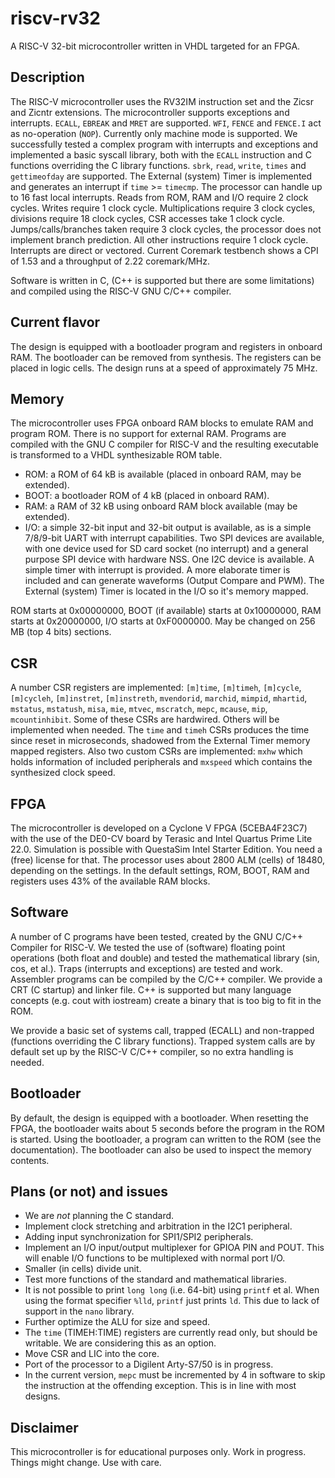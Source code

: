 # riscv-rv32

A RISC-V 32-bit microcontroller written in VHDL targeted
for an FPGA.

## Description

The RISC-V microcontroller uses the RV32IM instruction set
and the Zicsr and Zicntr extensions. The microcontroller
supports exceptions and interrupts. `ECALL`, `EBREAK`
and `MRET` are supported. `WFI`, `FENCE` and `FENCE.I`
act as no-operation
(`NOP`). Currently only machine mode is supported. We
successfully tested a complex program with interrupts
and exceptions and implemented a basic syscall library,
both with the `ECALL` instruction and C functions overriding
the C library functions. `sbrk`, `read`, `write`, `times` and
`gettimeofday` are supported. The External (system) Timer
is implemented and generates an interrupt if `time` >=
`timecmp`. The processor can handle up to 16 fast local
interrupts. Reads from ROM, RAM and I/O require 2 clock
cycles. Writes require 1 clock cycle. Multiplications
require 3 clock cycles, divisions require 18 clock cycles,
CSR accesses take 1 clock cycle.
Jumps/calls/branches taken require 3 clock cycles, the
processor does not implement branch prediction. All other
instructions require 1 clock cycle. Interrupts
are direct or vectored. Current Coremark testbench shows
a CPI of 1.53 and a throughput of 2.22 coremark/MHz.

Software is written in C, (C++ is supported but there are
some limitations) and compiled using the RISC-V GNU C/C++
compiler.

## Current flavor

The design is equipped with a bootloader program and registers in onboard RAM.
The bootloader can be removed from synthesis. The registers can be placed in
logic cells. The design runs at a speed of approximately 75 MHz.
 
## Memory

The microcontroller uses FPGA onboard RAM blocks to emulate RAM
and program ROM. There is no support for external RAM. Programs
are compiled with the GNU C compiler for RISC-V and the resulting
executable is transformed to a VHDL synthesizable ROM table.

* ROM: a ROM of 64 kB is available (placed in onboard RAM, may be extended).
* BOOT: a bootloader ROM of 4 kB (placed in onboard RAM).
* RAM: a RAM of 32 kB using onboard RAM block available (may be extended).
* I/O: a simple 32-bit input and 32-bit output is available, as
is a simple 7/8/9-bit UART with interrupt capabilities. Two SPI devices are
available, with one device used for SD card socket (no interrupt) and a
general purpose SPI device with hardware NSS. One I2C device is
available. A simple timer
with interrupt is provided. A more elaborate timer is included and can
generate waveforms (Output Compare and PWM). The External (system) Timer is
located in the I/O so it's memory mapped.

ROM starts at 0x00000000, BOOT (if available) starts at 0x10000000,
RAM starts at 0x20000000, I/O starts at 0xF0000000. May be changed
on 256 MB (top 4 bits) sections.

## CSR

A number CSR registers are implemented: `[m]time`, `[m]timeh`, `[m]cycle`, `[m]cycleh`,
`[m]instret`, `[m]instreth`, `mvendorid`, `marchid`, `mimpid`, `mhartid`, `mstatus`,
`mstatush`, `misa`, `mie`, `mtvec`, `mscratch`, `mepc`, `mcause`, `mip`,
`mcountinhibit`. Some of these CSRs are hardwired. Others will be implemented
when needed. The `time` and `timeh` CSRs produces the time since reset in
microseconds, shadowed from the External Timer memory mapped registers. Also
two custom CSRs are implemented: `mxhw` which holds information of included
peripherals and `mxspeed` which contains the synthesized clock speed.

## FPGA

The microcontroller is developed on a Cyclone V FPGA (5CEBA4F23C7)
with the use of the DE0-CV board by Terasic and Intel Quartus Prime
Lite 22.0. Simulation is possible with QuestaSim Intel Starter Edition.
You need a (free) license for that. The processor uses about
2800 ALM (cells) of 18480, depending on the settings. In the default
settings, ROM, BOOT, RAM and registers uses 43% of the available RAM blocks.

## Software

A number of C programs have been tested, created by the GNU C/C++ Compiler for
RISC-V. We tested the use of (software) floating point operations (both
float and double) and tested the mathematical library (sin, cos, et al.).
Traps (interrupts and exceptions) are tested and work.
Assembler programs can be compiled by the C/C++ compiler. We provide a CRT
(C startup) and linker file. C++ is supported but many language concepts
(e.g. cout with iostream) create a binary that is too big to fit in the
ROM.

We provide a basic set of systems call, trapped (ECALL) and non-trapped
(functions overriding the C library functions). Trapped system calls
are by default set up by the RISC-V C/C++ compiler, so no extra handling
is needed.

## Bootloader
By default, the design is equipped with a bootloader. When resetting the
FPGA, the bootloader waits about 5 seconds before the program in the ROM
is started. Using the bootloader, a program can written to the ROM (see
the documentation). The bootloader can also be used to inspect the
memory contents.

## Plans (or not) and issues

* We are *not* planning the C standard.
* Implement clock stretching and arbitration in the I2C1 peripheral.
* Adding input synchronization for SPI1/SPI2 peripherals.
* Implement an I/O input/output multiplexer for GPIOA PIN and POUT. This will enable I/O functions to be multiplexed with normal port I/O.
* Smaller (in cells) divide unit.
* Test more functions of the standard and mathematical libraries.
* It is not possible to print `long long` (i.e. 64-bit) using `printf` et al. When using the format specifier `%lld`, `printf` just prints `ld`. This due to lack of support in the `nano` library.
* Further optimize the ALU for size and speed.
* The `time` (TIMEH:TIME) registers are currently read only, but should be writable. We are considering this as an option.
* Move CSR and LIC into the core.
* Port of the processor to a Digilent Arty-S7/50 is in progress.
* In the current version, `mepc` must be incremented by 4 in software to skip the instruction at the offending exception. This is in line with most designs.

## Disclaimer

This microcontroller is for educational purposes only.
Work in progress. Things might change. Use with care.

